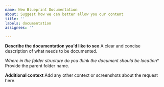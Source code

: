 ```yaml
---
name: New Blueprint Documentation
about: Suggest how we can better allow you our content
title: ''
labels: documentation
assignees: ''

---
```


**Describe the documentation you'd like to see**
A clear and concise description of what needs to be documented.

*Where in the folder structure do you think the document should be location**
Provide the parent folder name.

**Additional context**
Add any other context or screenshots about the request here.
